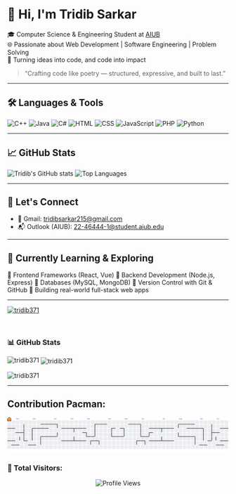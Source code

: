 # 👋 Hi, I'm Tridib Sarkar

🎓 Computer Science & Engineering Student at [AIUB](https://www.aiub.edu)  
🌐 Passionate about Web Development | Software Engineering | Problem Solving  
🚀 Turning ideas into code, and code into impact  

> “Crafting code like poetry — structured, expressive, and built to last.”

---

## 🛠️ Languages & Tools

![C++](https://img.shields.io/badge/-C++-00599C?style=flat&logo=c%2B%2B&logoColor=white)
![Java](https://img.shields.io/badge/-Java-007396?style=flat&logo=java&logoColor=white)
![C#](https://img.shields.io/badge/-C%23-239120?style=flat&logo=c-sharp&logoColor=white)
![HTML](https://img.shields.io/badge/-HTML5-E34F26?style=flat&logo=html5&logoColor=white)
![CSS](https://img.shields.io/badge/-CSS3-1572B6?style=flat&logo=css3&logoColor=white)
![JavaScript](https://img.shields.io/badge/-JavaScript-F7DF1E?style=flat&logo=javascript&logoColor=black)
![PHP](https://img.shields.io/badge/-PHP-777BB4?style=flat&logo=php&logoColor=white)
![Python](https://img.shields.io/badge/-Python-3776AB?style=flat&logo=python&logoColor=white)


---

## 📈 GitHub Stats

![Tridib's GitHub stats](https://github-readme-stats.vercel.app/api?username=TridibSarkar&show_icons=true&theme=tokyonight)
![Top Languages](https://github-readme-stats.vercel.app/api/top-langs/?username=TridibSarkar&layout=compact&theme=tokyonight)

---

## 🔗 Let's Connect

- 📧 Gmail: [tridibsarkar215@gmail.com](mailto:tridibsarkar215@gmail.com)  
- 📬 Outlook (AIUB): [22-46444-1@student.aiub.edu](mailto:22-46444-1@student.aiub.edu)  



---

## 🧠 Currently Learning & Exploring

🔹 Frontend Frameworks (React, Vue)
🔹 Backend Development (Node.js, Express)
🔹 Databases (MySQL, MongoDB)
🔹 Version Control with Git & GitHub
🔹 Building real-world full-stack web apps

---



<p align="left"> <a href="https://github.com/ryo-ma/github-profile-trophy"><img src="https://github-profile-trophy.vercel.app/?username=tridib371" alt="tridib371" /></a> </p>

<p align="left"> <a href="https://twitter.com/" target="blank"><img src="https://img.shields.io/twitter/follow/?logo=twitter&style=for-the-badge" alt="" /></a> </p>


<p align="left">
</p>

### 📊 GitHub Stats

<p><img align="left" src="https://github-readme-stats.vercel.app/api/top-langs?username=tridib371&show_icons=true&locale=en&layout=compact" alt="tridib371" /></p>
<p>&nbsp;<img align="center" src="https://github-readme-stats.vercel.app/api?username=tridib371&show_icons=true&locale=en" alt="tridib371" /></p>
<p><img align="center" src="https://github-readme-streak-stats.herokuapp.com/?user=tridib371&" alt="tridib371" /></p>


---
## Contribution Pacman:
<picture>
  <source media="(prefers-color-scheme: dark)" srcset="https://raw.githubusercontent.com/tridib371/tridib371/output/pacman-contribution-graph-dark.svg">
  <source media="(prefers-color-scheme: light)" srcset="https://raw.githubusercontent.com/tridib371/tridib371/output/pacman-contribution-graph.svg">
  <img alt="pacman contribution graph" src="https://raw.githubusercontent.com/tridib371/tridib371/output/pacman-contribution-graph.svg">
</picture>


### 🧭 Total Visitors:

<p align="center">
  <img src="https://komarev.com/ghpvc/?username=tridib371&label=Profile%20Views&color=0e75b6&style=for-the-badge&logo=github&logoColor=white&cacheSeconds=1800" alt="Profile Views" />
</p>

</div>




